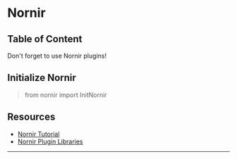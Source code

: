 # Nornir

## Table of Content

Don't forget to use Nornir plugins!

## Initialize Nornir

> from nornir import InitNornir

## Resources

- [Nornir Tutorial](https://nornir.readthedocs.io/en/latest/tutorial/index.html/)
- [Nornir Plugin Libraries](https://nornir.readthedocs.io/en/latest/plugins/)

---
